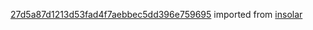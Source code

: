 [27d5a87d1213d53fad4f7aebbec5dd396e759695](https://github.com/insolar/insolar/commit/27d5a87d1213d53fad4f7aebbec5dd396e759695) imported from [insolar](https://github.com/insolar/insolar)
